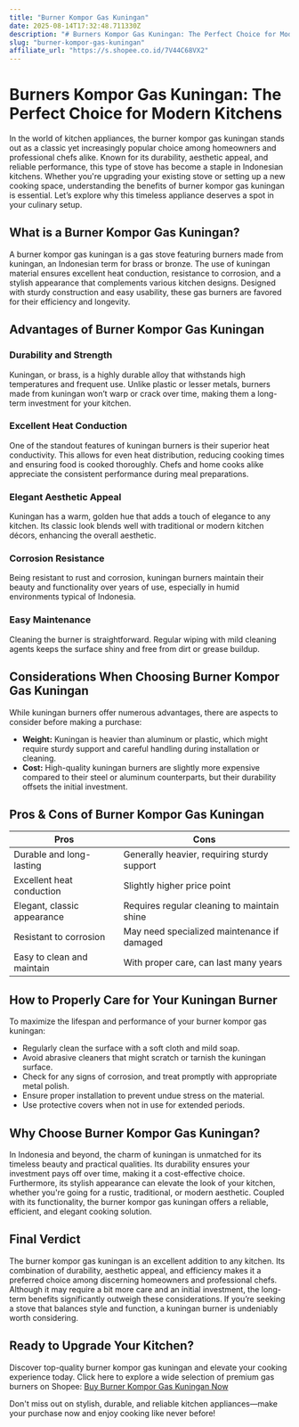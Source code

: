 ```yaml
---
title: "Burner Kompor Gas Kuningan"
date: 2025-08-14T17:32:48.711330Z
description: "# Burners Kompor Gas Kuningan: The Perfect Choice for Modern Kitchens..."
slug: "burner-kompor-gas-kuningan"
affiliate_url: "https://s.shopee.co.id/7V44C68VX2"
---
```

# Burners Kompor Gas Kuningan: The Perfect Choice for Modern Kitchens

In the world of kitchen appliances, the burner kompor gas kuningan stands out as a classic yet increasingly popular choice among homeowners and professional chefs alike. Known for its durability, aesthetic appeal, and reliable performance, this type of stove has become a staple in Indonesian kitchens. Whether you're upgrading your existing stove or setting up a new cooking space, understanding the benefits of burner kompor gas kuningan is essential. Let’s explore why this timeless appliance deserves a spot in your culinary setup.

## What is a Burner Kompor Gas Kuningan?

A burner kompor gas kuningan is a gas stove featuring burners made from kuningan, an Indonesian term for brass or bronze. The use of kuningan material ensures excellent heat conduction, resistance to corrosion, and a stylish appearance that complements various kitchen designs. Designed with sturdy construction and easy usability, these gas burners are favored for their efficiency and longevity.

## Advantages of Burner Kompor Gas Kuningan

### Durability and Strength

Kuningan, or brass, is a highly durable alloy that withstands high temperatures and frequent use. Unlike plastic or lesser metals, burners made from kuningan won’t warp or crack over time, making them a long-term investment for your kitchen.

### Excellent Heat Conduction

One of the standout features of kuningan burners is their superior heat conductivity. This allows for even heat distribution, reducing cooking times and ensuring food is cooked thoroughly. Chefs and home cooks alike appreciate the consistent performance during meal preparations.

### Elegant Aesthetic Appeal

Kuningan has a warm, golden hue that adds a touch of elegance to any kitchen. Its classic look blends well with traditional or modern kitchen décors, enhancing the overall aesthetic.

### Corrosion Resistance

Being resistant to rust and corrosion, kuningan burners maintain their beauty and functionality over years of use, especially in humid environments typical of Indonesia.

### Easy Maintenance

Cleaning the burner is straightforward. Regular wiping with mild cleaning agents keeps the surface shiny and free from dirt or grease buildup.

## Considerations When Choosing Burner Kompor Gas Kuningan

While kuningan burners offer numerous advantages, there are aspects to consider before making a purchase:

- **Weight:** Kuningan is heavier than aluminum or plastic, which might require sturdy support and careful handling during installation or cleaning.
- **Cost:** High-quality kuningan burners are slightly more expensive compared to their steel or aluminum counterparts, but their durability offsets the initial investment.

## Pros & Cons of Burner Kompor Gas Kuningan

| Pros                                       | Cons                                 |
|--------------------------------------------|--------------------------------------|
| Durable and long-lasting                  | Generally heavier, requiring sturdy support |
| Excellent heat conduction                  | Slightly higher price point         |
| Elegant, classic appearance               | Requires regular cleaning to maintain shine |
| Resistant to corrosion                    | May need specialized maintenance if damaged |
| Easy to clean and maintain                | With proper care, can last many years |

## How to Properly Care for Your Kuningan Burner

To maximize the lifespan and performance of your burner kompor gas kuningan:

- Regularly clean the surface with a soft cloth and mild soap.
- Avoid abrasive cleaners that might scratch or tarnish the kuningan surface.
- Check for any signs of corrosion, and treat promptly with appropriate metal polish.
- Ensure proper installation to prevent undue stress on the material.
- Use protective covers when not in use for extended periods.

## Why Choose Burner Kompor Gas Kuningan?

In Indonesia and beyond, the charm of kuningan is unmatched for its timeless beauty and practical qualities. Its durability ensures your investment pays off over time, making it a cost-effective choice. Furthermore, its stylish appearance can elevate the look of your kitchen, whether you're going for a rustic, traditional, or modern aesthetic. Coupled with its functionality, the burner kompor gas kuningan offers a reliable, efficient, and elegant cooking solution.

## Final Verdict

The burner kompor gas kuningan is an excellent addition to any kitchen. Its combination of durability, aesthetic appeal, and efficiency makes it a preferred choice among discerning homeowners and professional chefs. Although it may require a bit more care and an initial investment, the long-term benefits significantly outweigh these considerations. If you’re seeking a stove that balances style and function, a kuningan burner is undeniably worth considering.

## Ready to Upgrade Your Kitchen?

Discover top-quality burner kompor gas kuningan and elevate your cooking experience today. Click here to explore a wide selection of premium gas burners on Shopee: [Buy Burner Kompor Gas Kuningan Now](https://s.shopee.co.id/7V44C68VX2)

Don't miss out on stylish, durable, and reliable kitchen appliances—make your purchase now and enjoy cooking like never before!